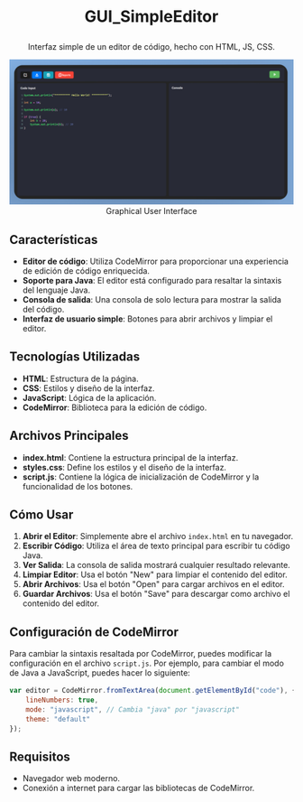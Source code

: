 # <p align="center"> GUI_SimpleEditor </p>

<p align="center">
    Interfaz simple de un editor de código, hecho con HTML, JS, CSS.
</p>

<p align="center">
    <img src="imgs/GUI.jpg" width="1200px">
    <br>
    <text> Graphical User Interface </text>
</p>

## Características

- **Editor de código**: Utiliza CodeMirror para proporcionar una experiencia de edición de código enriquecida.
- **Soporte para Java**: El editor está configurado para resaltar la sintaxis del lenguaje Java.
- **Consola de salida**: Una consola de solo lectura para mostrar la salida del código.
- **Interfaz de usuario simple**: Botones para abrir archivos y limpiar el editor.

## Tecnologías Utilizadas

- **HTML**: Estructura de la página.
- **CSS**: Estilos y diseño de la interfaz.
- **JavaScript**: Lógica de la aplicación.
- **CodeMirror**: Biblioteca para la edición de código.


## Archivos Principales

- **index.html**: Contiene la estructura principal de la interfaz.
- **styles.css**: Define los estilos y el diseño de la interfaz.
- **script.js**: Contiene la lógica de inicialización de CodeMirror y la funcionalidad de los botones.

## Cómo Usar

1. **Abrir el Editor**: Simplemente abre el archivo `index.html` en tu navegador.
2. **Escribir Código**: Utiliza el área de texto principal para escribir tu código Java.
3. **Ver Salida**: La consola de salida mostrará cualquier resultado relevante.
4. **Limpiar Editor**: Usa el botón "New" para limpiar el contenido del editor.
5. **Abrir Archivos**: Usa el botón "Open" para cargar archivos en el editor.
6. **Guardar Archivos**: Usa el botón "Save" para descargar como archivo el contenido del editor.

## Configuración de CodeMirror

Para cambiar la sintaxis resaltada por CodeMirror, puedes modificar la configuración en el archivo `script.js`. Por ejemplo, para cambiar el modo de Java a JavaScript, puedes hacer lo siguiente:

```javascript
var editor = CodeMirror.fromTextArea(document.getElementById("code"), {
    lineNumbers: true,
    mode: "javascript", // Cambia "java" por "javascript"
    theme: "default"
});
```

## Requisitos

- Navegador web moderno.
- Conexión a internet para cargar las bibliotecas de CodeMirror.